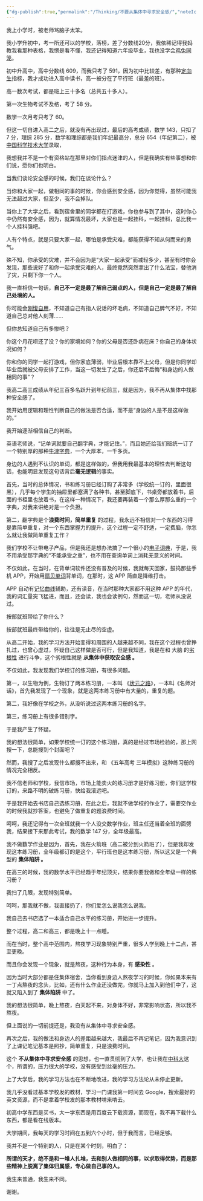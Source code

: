 ```yaml
---
{"dg-publish":true,"permalink":"/Thinking/不要从集体中寻求安全感/","noteIcon":""}
---
```




我上小学时，被老师骂脑子太笨。

我小学升初中，考一所还可以的学校，落榜，差了分数线20分，我依稀记得我妈教我看那种表格，我愣是看不懂，我还记得知道六年级毕业，我也没学会[鸡兔同笼](https://www.zhihu.com/search?q=%E9%B8%A1%E5%85%94%E5%90%8C%E7%AC%BC&search_source=Entity&hybrid_search_source=Entity&hybrid_search_extra=%7B%22sourceType%22%3A%22answer%22%2C%22sourceId%22%3A808838524%7D)。

初中升高中，高中分数线 609，而我只考了 591，因为初中比较差，有那种[定向生](https://www.zhihu.com/search?q=%E5%AE%9A%E5%90%91%E7%94%9F&search_source=Entity&hybrid_search_source=Entity&hybrid_search_extra=%7B%22sourceType%22%3A%22answer%22%2C%22sourceId%22%3A808838524%7D)指标，我才成功进入高中读书，高一被分在了平行班（最差的班）。

高一数次考试，都是班上三十多名（总共五十多人）。

第一次生物考试不及格，考了 58 分。

数学一次月考只考了 60。

但这一切自进入高二之后，就没有再出现过，最后的高考成绩，数学 143，只扣了 7 分，理综 285 分，数学和理综都是我们年纪最高分，总分 654（年纪第二），被[中国科学技术大学](https://www.zhihu.com/search?q=%E4%B8%AD%E5%9B%BD%E7%A7%91%E5%AD%A6%E6%8A%80%E6%9C%AF%E5%A4%A7%E5%AD%A6&search_source=Entity&hybrid_search_source=Entity&hybrid_search_extra=%7B%22sourceType%22%3A%22answer%22%2C%22sourceId%22%3A808838524%7D)录取，

我想我并不是一个有资格站在那里对你们指点迷津的人，但是我确实有些事想和你们说，愿你们也明白。

当我们谈论安全感的时候，我们在谈论什么？

当你和大家一起，做相同的事的时候，你会感到安全感，因为你觉得，虽然可能我无法超过大家，但至少，我不会掉队。

当你上了大学之后，看到宿舍里的同学都在打游戏，你也参与到了其中，这时你心中仍然有安全感，因为，就算情况最坏，大家也是一起挂科，一起挂科，总比我一个人挂科强吧。

人有个特点，就是只要大家一起，哪怕是承受灾难，都能获得不知从何而来的勇气。

殊不知，你承受的灾难，并不会因为是“大家一起承受”而减轻多少，甚至有时你会发现，那些说好了和你一起承受灾难的人，最终竟然突然拿出了什么法宝，替他消了灾，只剩下你一个人。

我一直相信一句话，**自己不一定是最了解自己弱点的人，但是自己一定是最了解自己处境的人。** 

你可能会[刚愎自用](https://www.zhihu.com/search?q=%E5%88%9A%E6%84%8E%E8%87%AA%E7%94%A8&search_source=Entity&hybrid_search_source=Entity&hybrid_search_extra=%7B%22sourceType%22%3A%22answer%22%2C%22sourceId%22%3A808838524%7D)，不知道自己有指人说话的坏毛病，不知道自己脾气不好，不知道自己总对他人刻薄......

但你总知道自己有多惨吧？

你这个月花呗还了没？你的家境如何？你的父母是否还卧病在床？你自己的身体状况如何？

你和你的同学一起打游戏，但你家底薄弱，毕业后根本靠不上父母，但是你同学却毕业后就被父母安排了工作，当这一切发生了之后，你还后不后悔“和身边的人做相同的事”？

我高二高三成绩从年纪三百多名跃升到年纪前三，就是因为，我不再从集体中找那种安全感了。

我开始用逻辑和理性判断自己的做法是否合适，而不是“身边的人是不是这样做的。”

我开始逐渐相信自己的判断。

英语老师说，“记单词就要自己翻字典，才能记住。”，而且她还给我们班统一订了一个特别厚的那种[牛津字典](https://www.zhihu.com/search?q=%E7%89%9B%E6%B4%A5%E5%AD%97%E5%85%B8&search_source=Entity&hybrid_search_source=Entity&hybrid_search_extra=%7B%22sourceType%22%3A%22answer%22%2C%22sourceId%22%3A808838524%7D)，一个大厚本，一千多页。

身边的人遇到不认识的单词，都是这样做的，但我用我最基本的理性去判断这句话，也能明显发现这句话背后**毫无逻辑**的事实。

首先，当时的总体情况，书和练习册已经订购了非常多（学校统一订的，里面很黑），几乎每个学生的抽屉里都塞满了各种书，甚至脚底下，书桌旁都放着书，后面的书柜里也放着书，在这样一种情况下，我还要再装着一个那么厚那么重的一个字典，对我来讲绝对是一个负担。

第二，翻字典是个**浪费时间，简单重复** 的过程，我永远不相信对一个东西的习得是靠简单重复，对一个东西掌握力的提升，这个过程一定不舒适，一定费脑，你怎么就让我做简单重复工作？

我们学校不让带电子产品，但是我还是想办法搞了一个很小的[电子词典](https://www.zhihu.com/search?q=%E7%94%B5%E5%AD%90%E8%AF%8D%E5%85%B8&search_source=Entity&hybrid_search_source=Entity&hybrid_search_extra=%7B%22sourceType%22%3A%22answer%22%2C%22sourceId%22%3A808838524%7D)，于是，我不用承受那字典的“不能承受之重”，也不用在查询单词上消耗无意义的时间。

不仅如此，在当时，在背单词软件还没有普及的时候，我就每天回家，鼓捣那些手机 APP，开始用[扇贝单词](https://www.zhihu.com/search?q=%E6%89%87%E8%B4%9D%E5%8D%95%E8%AF%8D&search_source=Entity&hybrid_search_source=Entity&hybrid_search_extra=%7B%22sourceType%22%3A%22answer%22%2C%22sourceId%22%3A808838524%7D)背单词，在那时，这 APP 简直是降维打击。

APP 自动有[记忆曲线](https://www.zhihu.com/search?q=%E8%AE%B0%E5%BF%86%E6%9B%B2%E7%BA%BF&search_source=Entity&hybrid_search_source=Entity&hybrid_search_extra=%7B%22sourceType%22%3A%22answer%22%2C%22sourceId%22%3A808838524%7D)辅助，还有读音，在当时那种大家都不用这种 APP 的年代，我的词汇量突飞猛进，而且，还会读，我也会读例句，然而这一切，老师从没说过。

按部就班带给了你什么？

按部就班最终带给你的，往往是无止尽的空虚。

从高二开始，我的学习方法开始变得和周围的人越来越不同，我在这个过程也曾挣扎过，也曾心虚过，怀疑自己这样做是否可行，但是我知道，我是在和 大脑 的[劣根性](https://www.zhihu.com/search?q=%E5%8A%A3%E6%A0%B9%E6%80%A7&search_source=Entity&hybrid_search_source=Entity&hybrid_search_extra=%7B%22sourceType%22%3A%22answer%22%2C%22sourceId%22%3A808838524%7D) 进行斗争，这个劣根性就是 **从集体中获取安全感 。** 

不仅如此，我发现我们学校订的练习册，有很多问题。

第一，以生物为例，生物订了两本练习册，一本叫 《[状元之路](https://www.zhihu.com/search?q=%E7%8A%B6%E5%85%83%E4%B9%8B%E8%B7%AF&search_source=Entity&hybrid_search_source=Entity&hybrid_search_extra=%7B%22sourceType%22%3A%22answer%22%2C%22sourceId%22%3A808838524%7D)》，一本叫《名师对话》，首先我发现了一个现象，就是这两本练习册中有大量的，重复的题。

第二，我好像在学校之外，从没听说过这两本练习册的名字。

第三，练习册上有很多错别字。

于是我产生了怀疑。

我的想法很简单，如果学校统一订的这个练习册，真的是经过市场检验的，那上网搜一下，总能搜到个封面吧？

然而，我搜了之后发现什么都搜不出来，和 《五年高考 三年模拟》这种练习册的情况完全相反。

我不信老师和学校，我信市场，市场上能卖火的练习册才是好练习册，你们这学校订的，来路不明的破练习册，快给我滚远吧。

于是我开始去书店自己选练习册，在此之后，我就不做学校的作业了，需要交作业的时候我就抄答案，也避免了做重复的题浪费时间。

呵呵，我还记得有一次全班就我一个人没交数学作业，班主任还当着全班的面劈我，结果接下来那此考试，我的数学 147 分，全年级最高。

我不做数学作业是因为，首先，我在火箭班（高二被分到火箭班了），但是我却发现这本练习册，全年级都订的是这个，平行班也是这本练习册，所以这又是一个典型的 **集体陷阱 。** 

在高三的时候，我的数学水平已经趋于年纪顶尖，结果你要我做和全年级一样的练习册？

我扫了几眼，发现特别简单。

呵呵，那我就不做，我直接扔了，你们爱怎么说我怎么说我。

我自己去书店选了一本适合自己水平的练习册，开始进一步提升。

整个过程，高二和高三，都是晚上十一点睡。

而在当时，整个高中范围内，熬夜学习现象特别严重，很多人学到晚上十二点，甚至更晚。

而且你会发现一个现象，就是熬夜，这种行为本身，有 **感染性** 。

因为当时大部分都是住集体宿舍，当你看到身边人熬夜学习的时候，你如果本来有一丁点熬夜的念头，比如，还有什么作业还没做完，你就马上加入到他们中了，这就又陷入到了 **集体陷阱** 中了。

我的想法很简单，晚上熬夜，白天起不来，对身体不好，非常影响状态，所以我不熬夜。

但上面说的一切前提还是，我没有从集体中寻求安全感。

再次之后，我的做法和身边人的差距越来越大，我最后不再记笔记，因为我意识到了上课记笔记基本是照抄，简单重复，只是浪费时间。

这个 **不从集体中寻求安全感** 的思想，也一直贯彻到了大学，也让我在[中科大](https://www.zhihu.com/search?q=%E4%B8%AD%E7%A7%91%E5%A4%A7&search_source=Entity&hybrid_search_source=Entity&hybrid_search_extra=%7B%22sourceType%22%3A%22answer%22%2C%22sourceId%22%3A808838524%7D)这个，所谓的，压力很大的学校，没有感受到丝毫的压力。

上了大学后，我的学习方法也在不断地改进，我的学习方法论从未停止更新。

我几乎没看过基本学校发的教材，学习一门课我第一时间去 Google，搜索最好的英文资源，而不是拿着学校发的那本教材啃来啃去。

初高中学东西是买书，大一学东西是用百度云下载资源，而现在，我不再下载什么东西，都是看在线版本。

大学期间，我每天的学习时间在五到六个小时，但于我而言，已经足够。

我并不是一个特别的人，只是在某个时刻，明白了：

**所谓的天才，绝不是和一堆人扎堆，去和别人做相同的事，以求取得优势，而是那些精神上脱离了集体归属感，专心做自己事的人。** 

我生来普通，我生来不同。

谢谢。